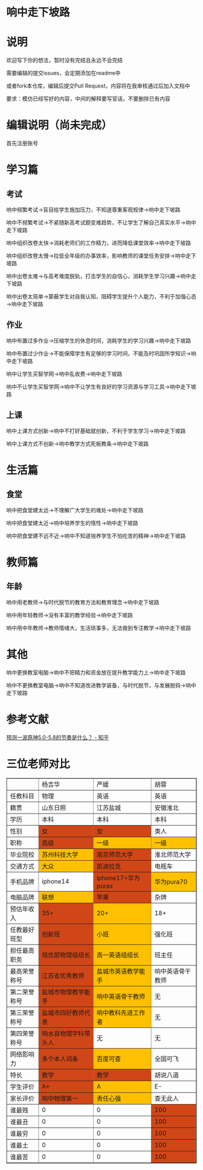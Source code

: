 # 响中走下坡路

# 说明

欢迎写下你的想法，暂时没有完结且永远不会完结

需要编辑的提交issues，会定期添加在readme中

或者fork本仓库，编辑后提交Pull Request，内容将在我审核通过后加入文档中

要求：模仿已经写好的内容，中间的解释要写官话，不要删除已有内容

# 编辑说明（尚未完成）
首先注册账号

# 学习篇

## 考试

响中频繁考试→盲目给学生施加压力，不知道尊重客观规律→响中走下坡路

响中不频繁考试→不紧随新高考试题变难趋势，不让学生了解自己真实水平→响中走下坡路

响中组织改卷太快→消耗老师们的工作精力，进而降低课堂效率→响中走下坡路

响中组织改卷太慢→拉低全年级的办事效率，影响教师的课堂任务安排→响中走下坡路

响中出卷太难→与高考难度脱轨，打击学生的自信心，消耗学生学习兴趣→响中走下坡路

响中出卷太简单→蒙蔽学生对自我认知，阻碍学生提升个人能力，不利于加强心态→响中走下坡路

## 作业

响中布置过多作业→压缩学生的休息时间，消耗学生的学习兴趣→响中走下坡路

响中布置过少作业→不能保障学生有足够的学习时间，不能及时巩固所学知识→响中走下坡路

响中让学生买智学网→响中乱收费→响中走下坡路

响中不让学生买智学网→响中不让学生有良好的学习资源与学习工具→响中走下坡路

## 上课

响中上课方式创新→响中不打好基础就创新，不利于学生学习→响中走下坡路

响中上课方式不创新→响中教学方式死板教条→响中走下坡路

# 生活篇

## 食堂

响中把食堂建太远→不理解广大学生的难处→响中走下坡路

响中把食堂建太近→响中培养学生的惰性→响中走下坡路

响中把食堂建不远不近→响中不知道培养学生不怕吃苦的精神→响中走下坡路

# 教师篇

## 年龄

响中用老教师→与时代脱节的教育方法和教育理念→响中走下坡路

响中用年轻教师→没有丰富的教学经验→响中走下坡路

响中用中年教师→教师情绪大，生活琐事多，无法做到专注教学→响中走下坡路

# 其他

响中更换教室电脑→响中不把精力和资金放在提升教学能力上→响中走下坡路

响中不更换教室电脑→响中不知道改进教学装备，与时代脱节，与发展脱钩→响中走下坡路

# 参考文献

[预测一波原神5.0-5.8的节奏是什么？ - 知乎](https://www.zhihu.com/question/664249498/answer/3594198236)

# 三位老师对比

<table border="1">
    <tr>
        <td style="background-color: #00000000;"></td>
        <td style="background-color: #00000000;">杨吉华</td>
        <td style="background-color: #00000000;">严媛</td>
        <td style="background-color: #00000000;">胡蓉</td>
    </tr>
    <tr>
        <td style="background-color: #00000000;">任教科目</td>
        <td style="background-color: #00000000;">物理</td>
        <td style="background-color: #00000000;">英语</td>
        <td style="background-color: #00000000;">英语</td>
    </tr>
    <tr>
        <td style="background-color: #00000000;">籍贯</td>
        <td style="background-color: #00000000;">山东日照</td>
        <td style="background-color: #00000000;">江苏盐城</td>
        <td style="background-color: #00000000;">安徽淮北</td>
    </tr>
    <tr>
        <td style="background-color: #00000000;">学历</td>
        <td style="background-color: #00000000;">本科</td>
        <td style="background-color: #00000000;">本科</td>
        <td style="background-color: #00000000;">本科</td>
    </tr>
    <tr>
        <td style="background-color: #00000000;">性别</td>
        <td style="background-color: #D04617;">女</td>
        <td style="background-color: #D04617;">女</td>
        <td style="background-color: #00000000;">类人</td>
    </tr>
    <tr>
        <td style="background-color: #00000000;">职称</td>
        <td style="background-color: #D04617;">高级</td>
        <td style="background-color: #FFC000;">一级</td>
        <td style="background-color: #FFC000;">一级</td>
    </tr>
    <tr>
        <td style="background-color: #00000000;">毕业院校</td>
        <td style="background-color: #FFC000;">苏州科技大学</td>
        <td style="background-color: #D04617;">南京师范大学</td>
        <td style="background-color: #00000000;">淮北师范大学</td>
    </tr>
    <tr>
        <td style="background-color: #00000000;">交通方式</td>
        <td style="background-color: #FFC000;">大众</td>
        <td style="background-color: #D04617;">凯迪拉克</td>
        <td style="background-color: #00000000;">电瓶车</td>
    </tr>
    <tr>
        <td style="background-color: #00000000;">手机品牌</td>
        <td style="background-color: #00000000;">iphone14</td>
        <td style="background-color: #D04617;">iphone17+华为purax</td>
        <td style="background-color: #FFC000;">华为pura70</td>
    </tr>
    <tr>
        <td style="background-color: #00000000;">电脑品牌</td>
        <td style="background-color: #FFC000;">联想</td>
        <td style="background-color: #D04617;">苹果</td>
        <td style="background-color: #00000000;">杂牌</td>
    </tr>
    <tr>
        <td style="background-color: #00000000;">预估年收入</td>
        <td style="background-color: #D04617;">35+</td>
        <td style="background-color: #FFC000;">20+</td>
        <td style="background-color: #00000000;">18+</td>
    </tr>
    <tr>
        <td style="background-color: #00000000;">任教最好班型</td>
        <td style="background-color: #D04617;">创新班</td>
        <td style="background-color: #FFC000;">小班</td>
        <td style="background-color: #00000000;">强化班</td>
    </tr>
    <tr>
        <td style="background-color: #00000000;">担任最高职务</td>
        <td style="background-color: #D04617;">培优部物理组组长</td>
        <td style="background-color: #FFC000;">高一英语组组长</td>
        <td style="background-color: #00000000;">班主任</td>
    </tr>
    <tr>
        <td style="background-color: #00000000;">最高荣誉称号</td>
        <td style="background-color: #D04617;">江苏省优秀教师</td>
        <td style="background-color: #FFC000;">盐城市英语教学能手</td>
        <td style="background-color: #00000000;">响中英语骨干教师</td>
    </tr>
    <tr>
        <td style="background-color: #00000000;">第二荣誉称号</td>
        <td style="background-color: #D04617;">盐城市物理教学能手</td>
        <td style="background-color: #FFC000;">响中英语骨干教师</td>
        <td style="background-color: #00000000;">无</td>
    </tr>
    <tr>
        <td style="background-color: #00000000;">第三荣誉称号</td>
        <td style="background-color: #D04617;">盐城市四好教师代表</td>
        <td style="background-color: #FFC000;">响中教科先进工作者</td>
        <td style="background-color: #00000000;">无</td>
    </tr>
    <tr>
        <td style="background-color: #00000000;">第四荣誉称号</td>
        <td style="background-color: #D04617;">响水县物理学科带头人</td>
        <td style="background-color: #00000000;">无</td>
        <td style="background-color: #00000000;">无</td>
    </tr>
    <tr>
        <td style="background-color: #00000000;">网络影响力</td>
        <td style="background-color: #D04617;">多个本人词条</td>
        <td style="background-color: #FFC000;">百度可查</td>
        <td style="background-color: #00000000;">全国可飞</td>
    </tr>
    <tr>
        <td style="background-color: #00000000;">特长</td>
        <td style="background-color: #D04617;">教学</td>
        <td style="background-color: #D04617;">教学</td>
        <td style="background-color: #00000000;">胡说八道</td>
    </tr>
    <tr>
        <td style="background-color: #00000000;">学生评价</td>
        <td style="background-color: #D04617;">A+</td>
        <td style="background-color: #FFC000;">A</td>
        <td style="background-color: #00000000;">E-</td>
    </tr>
    <tr>
        <td style="background-color: #00000000;">家长评价</td>
        <td style="background-color: #D04617;">响中物理第一</td>
        <td style="background-color: #FFC000;">责任心强</td>
        <td style="background-color: #00000000;">查无此人</td>
    </tr>
    <tr>
        <td style="background-color: #00000000;">谁最贱</td>
        <td style="background-color: #00000000;">0</td>
        <td style="background-color: #00000000;">0</td>
        <td style="background-color: #D04617;">100</td>
    </tr>
    <tr>
        <td style="background-color: #00000000;">谁最丑</td>
        <td style="background-color: #00000000;">0</td>
        <td style="background-color: #00000000;">0</td>
        <td style="background-color: #D04617;">100</td>
    </tr>
    <tr>
        <td style="background-color: #00000000;">谁最穷</td>
        <td style="background-color: #00000000;">0</td>
        <td style="background-color: #00000000;">0</td>
        <td style="background-color: #D04617;">100</td>
    </tr>
    <tr>
        <td style="background-color: #00000000;">谁最土</td>
        <td style="background-color: #00000000;">0</td>
        <td style="background-color: #00000000;">0</td>
        <td style="background-color: #D04617;">100</td>
    </tr>
    <tr>
        <td style="background-color: #00000000;">谁最苦</td>
        <td style="background-color: #00000000;">0</td>
        <td style="background-color: #00000000;">0</td>
        <td style="background-color: #D04617;">100</td>
    </tr>
</table>

